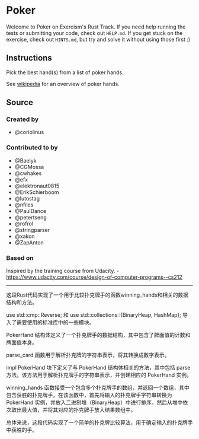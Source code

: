 # Poker

Welcome to Poker on Exercism's Rust Track.
If you need help running the tests or submitting your code, check out `HELP.md`.
If you get stuck on the exercise, check out `HINTS.md`, but try and solve it without using those first :)

## Instructions

Pick the best hand(s) from a list of poker hands.

See [wikipedia][poker-hands] for an overview of poker hands.

[poker-hands]: https://en.wikipedia.org/wiki/List_of_poker_hands

## Source

### Created by

- @coriolinus

### Contributed to by

- @Baelyk
- @CGMossa
- @cwhakes
- @efx
- @elektronaut0815
- @ErikSchierboom
- @lutostag
- @nfiles
- @PaulDance
- @petertseng
- @rofrol
- @stringparser
- @xakon
- @ZapAnton

### Based on

Inspired by the training course from Udacity. - https://www.udacity.com/course/design-of-computer-programs--cs212


--------------------------------

这段Rust代码实现了一个用于比较扑克牌手的函数winning_hands和相关的数据结构和方法。

use std::cmp::Reverse; 和 use std::collections::{BinaryHeap, HashMap}; 导入了需要使用的标准库中的一些模块。

PokerHand 结构体定义了一个扑克牌手的数据结构，其中包含了牌面值的计数和牌面值本身。

parse_card 函数用于解析扑克牌的字符串表示，将其转换成数字表示。

impl PokerHand 块下定义了与 PokerHand 结构体相关的方法，其中包括 parse 方法。该方法用于解析扑克牌手的字符串表示，并创建相应的 PokerHand 实例。

winning_hands 函数接受一个包含多个扑克牌手的数组，并返回一个数组，其中包含获胜的扑克牌手。在该函数中，首先将输入的扑克牌手字符串转换为 PokerHand 实例，并放入二进制堆（BinaryHeap）中进行排序。然后从堆中依次取出最大值，并将其对应的扑克牌手放入结果数组中。

总体来说，这段代码实现了一个简单的扑克牌比较算法，用于确定输入的扑克牌手中获胜的手。


